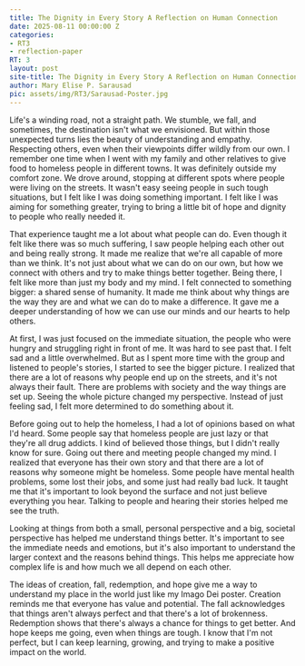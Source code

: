 ```yaml
---
title: The Dignity in Every Story A Reflection on Human Connection
date: 2025-08-11 00:00:00 Z
categories:
- RT3
- reflection-paper
RT: 3
layout: post
site-title: The Dignity in Every Story A Reflection on Human Connection
author: Mary Elise P. Sarausad
pic: assets/img/RT3/Sarausad-Poster.jpg
---
```


Life's a winding road, not a straight path. We stumble, we fall, and sometimes, the destination isn't what we envisioned. But within those unexpected turns lies the beauty of understanding and empathy. Respecting others, even when their viewpoints differ wildly from our own. I remember one time when I went with my family and other relatives to give food to homeless people in different towns. It was definitely outside my comfort zone. We drove around, stopping at different spots where people were living on the streets. It wasn't easy seeing people in such tough situations, but I felt like I was doing something important. I felt like I was aiming for something greater, trying to bring a little bit of hope and dignity to people who really needed it.

That experience taught me a lot about what people can do. Even though it felt like there was so much suffering, I saw people helping each other out and being really strong. It made me realize that we're all capable of more than we think. It's not just about what we can do on our own, but how we connect with others and try to make things better together. Being there, I felt like more than just my body and my mind. I felt connected to something bigger: a shared sense of humanity. It made me think about why things are the way they are and what we can do to make a difference. It gave me a deeper understanding of how we can use our minds and our hearts to help others.

At first, I was just focused on the immediate situation, the people who were hungry and struggling right in front of me. It was hard to see past that. I felt sad and a little overwhelmed.
But as I spent more time with the group and listened to people's stories, I started to see the bigger picture. I realized that there are a lot of reasons why people end up on the streets, and it's not always their fault. There are problems with society and the way things are set up. Seeing the whole picture changed my perspective. Instead of just feeling sad, I felt more determined to do something about it. 

Before going out to help the homeless, I had a lot of opinions based on what I'd heard. Some people say that homeless people are just lazy or that they're all drug addicts. I kind of believed those things, but I didn't really know for sure. Going out there and meeting people changed my mind. I realized that everyone has their own story and that there are a lot of reasons why someone might be homeless. Some people have mental health problems, some lost their jobs, and some just had really bad luck. It taught me that it's important to look beyond the surface and not just believe everything you hear. Talking to people and hearing their stories helped me see the truth.

Looking at things from both a small, personal perspective and a big, societal perspective has helped me understand things better. It's important to see the immediate needs and emotions, but it's also important to understand the larger context and the reasons behind things. This helps me appreciate how complex life is and how much we all depend on each other. 

The ideas of creation, fall, redemption, and hope give me a way to understand my place in the world just like my Imago Dei poster. Creation reminds me that everyone has value and potential. The fall acknowledges that things aren't always perfect and that there's a lot of brokenness. Redemption shows that there's always a chance for things to get better. And hope keeps me going, even when things are tough. I know that I'm not perfect, but I can keep learning, growing, and trying to make a positive impact on the world.

